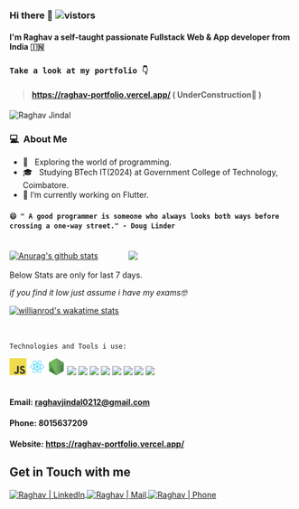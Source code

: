 ### Hi there 👋 ![vistors](https://visitor-badge.laobi.icu/badge?page_id=HiberNuts.HiberNuts)

#### I'm Raghav a self-taught passionate Fullstack Web & App developer from India 🇮🇳

### `Take a look at my portfolio 👇`
> #### https://raghav-portfolio.vercel.app/ ( UnderConstruction🚧 )

![Raghav Jindal](https://user-images.githubusercontent.com/75308493/160169457-7c59b1e5-ff22-4ad9-990b-986a63f24995.jpg)

### 💻 &nbsp;About Me 

- 🤔 &nbsp; Exploring the world of programming.
- 🎓 &nbsp; Studying BTech IT(2024) at Government College of Technology, Coimbatore.
- 🔭  I’m currently working on Flutter.
####   `😄 " A good programmer is someone who always looks both ways before crossing a one-way street." - Doug Linder`

</br>
 <a href="https://github.com/anuraghazra/github-readme-stats"><img align="center" src="https://github-readme-stats.vercel.app/api?username=HiberNuts&show_icons=true&theme=rose_pine" alt="Anurag's github stats" /></a>  <a  href="https://github.com/anuraghazra/github-readme-stats"><img style="margin-left: 50px" align="center" src="https://github-readme-stats.vercel.app/api/top-langs/?username=HiberNuts&layout=compact&theme=dark&hide_border=true" /></a> 
</br>

<!-- <div>

![Anurag's GitHub stats](https://github-readme-stats.vercel.app/api?username=HiberNuts&show_icons=true&theme=rose_pine)
</br>
[![Top Langs](https://github-readme-stats.vercel.app/api/top-langs/?username=HiberNuts&layout=compact)](https://github.com/anuraghazra/github-readme-stats)
</div> -->
</br>
<div>
Below Stats are only for last 7 days.
 
*if you find it low just assume i have my exams🤓* 
</br>

[![willianrod's wakatime stats](https://github-readme-stats.vercel.app/api/wakatime?username=HiberNuts&v=2)](https://github.com/anuraghazra/github-readme-stats)
</div>


</br>

`Technologies and Tools i use:`
</br>
<div>
<img height="30" src="https://raw.githubusercontent.com/github/explore/80688e429a7d4ef2fca1e82350fe8e3517d3494d/topics/javascript/javascript.png">
<img height="30" src="https://raw.githubusercontent.com/github/explore/80688e429a7d4ef2fca1e82350fe8e3517d3494d/topics/react/react.png">
<img height="30" src="https://raw.githubusercontent.com/github/explore/80688e429a7d4ef2fca1e82350fe8e3517d3494d/topics/nodejs/nodejs.png">  
  <img height="30" src="https://cdn.sanity.io/images/l8v0l0pb/production/b746d30f5d5e9b943560278ffaedef5b230d4b53-67x40.svg">
<img height="30" src="https://1000logos.net/wp-content/uploads/2020/08/MongoDB-Emblem-500x313.jpg">
<img height="30" src="https://cdn.sanity.io/images/l8v0l0pb/production/d8c8025b1695a3f14f849b99afc71d917ef40813-480x480.png">
<img height="30" src="https://cdn.sanity.io/images/l8v0l0pb/production/08ac37aeccf34ea0b7c4649e221679220d7c2ceb-480x480.png"> 
<img height="30" src="https://cdn.sanity.io/images/l8v0l0pb/production/a804a741fb26f6c236c73086a87cfc9f64106401-480x480.png">
  <img height="30" src="https://cdn.sanity.io/images/l8v0l0pb/production/4fe2a405f87c20361b6231f2ff542dfa79aea801-64x64.png">
  <img height="30" src="https://cdn.sanity.io/images/l8v0l0pb/production/7e26d6d140d015c48792871ed30231c133f929c0-48x48.png">
  <img height="30" src="https://cdn.sanity.io/images/l8v0l0pb/production/09532d7c1755c8a4086fc78d7edef8b71d398317-64x64.png">

</div>


</br>

#### Email: raghavjindal0212@gmail.com
#### Phone: 8015637209
#### Website: https://raghav-portfolio.vercel.app/

## Get in Touch with me
<div>
  <a href="https://www.linkedin.com/in/raghav-jindal-a56538212/">
    <img align="center" alt="Raghav | LinkedIn" width="50px" src="https://img.icons8.com/color/2x/linkedin.png" />
  </a>
  <a href="mailto:raghavjindal0212@gmail.com">
    <img align="center" alt="Raghav | Mail" width="50px" src="https://img.icons8.com/bubbles/2x/apple-mail.png" />
  </a>
  <a href="tel:+918015637209">
    <img align="center" alt="Raghav | Phone" width="50px" src="https://img.icons8.com/bubbles/344/apple-phone.png" />
  </a>
</div>


<!--
**HiberNuts/HiberNuts** is a ✨ _special_ ✨ repository because its `README.md` (this file) appears on your GitHub profile.

Here are some ideas to get you started:



- 🔭 I’m currently working on ...
- 🌱 I’m currently learning ...
- 👯 I’m looking to collaborate on ...
- 🤔 I’m looking for help with ...
- 💬 Ask me about ...
- 📫 How to reach me: ...
- 😄 Pronouns: ...
- ⚡ Fun fact: ...
-->
